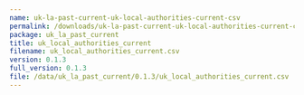 ```yaml
---
name: uk-la-past-current-uk-local-authorities-current-csv
permalink: /downloads/uk-la-past-current-uk-local-authorities-current-csv/0_1_3
package: uk_la_past_current
title: uk_local_authorities_current
filename: uk_local_authorities_current.csv
version: 0.1.3
full_version: 0.1.3
file: /data/uk_la_past_current/0.1.3/uk_local_authorities_current.csv
---
```

